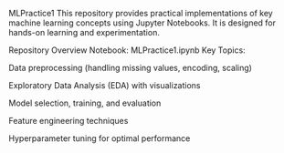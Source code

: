 MLPractice1
This repository provides practical implementations of key machine learning concepts using Jupyter Notebooks. It is designed for hands-on learning and experimentation.

Repository Overview
Notebook: MLPractice1.ipynb
Key Topics:

Data preprocessing (handling missing values, encoding, scaling)

Exploratory Data Analysis (EDA) with visualizations

Model selection, training, and evaluation

Feature engineering techniques

Hyperparameter tuning for optimal performance
